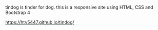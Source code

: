 tindog is tinder for dog. this is a responsive site using HTML, CSS and Bootstrap 4

https://htv5447.github.io/tindog/
